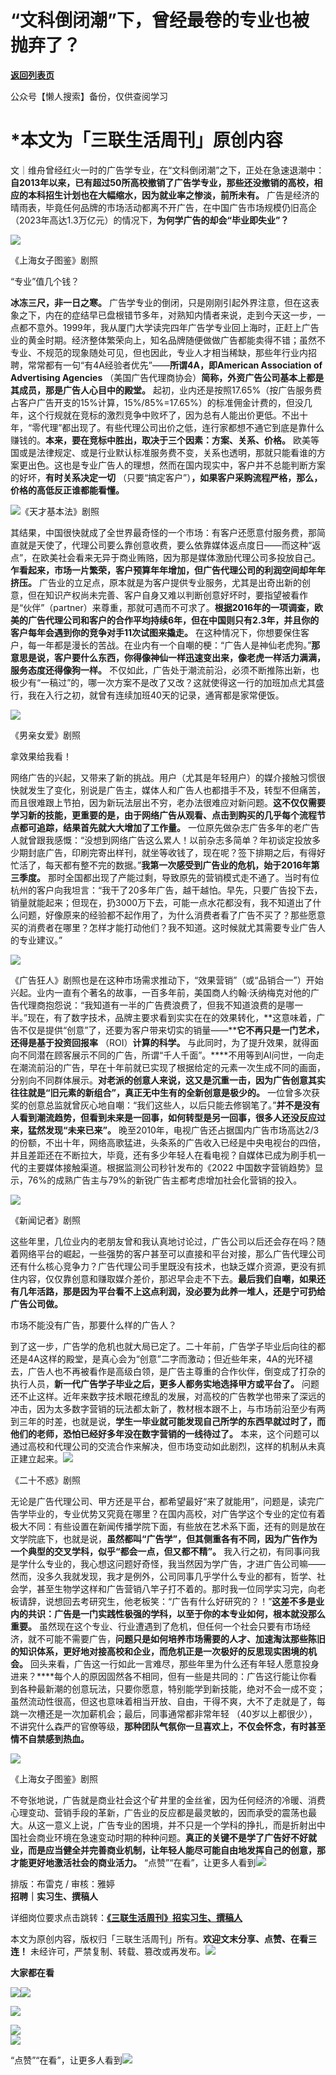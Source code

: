 # “文科倒闭潮”下，曾经最卷的专业也被抛弃了？

[**返回列表页**](/gzh/三联生活周刊)

公众号【懒人搜索】备份，仅供查阅学习

# ***本文为「三联生活周刊」原创内容**

文｜维舟曾经红火一时的广告学专业，在“文科倒闭潮”之下，正处在急速退潮中：**自2013年以来，已有超过50所高校撤销了广告学专业，那些还没撤销的高校，相应的本科招生计划也在大幅缩水，因为就业率之惨淡，前所未有。**
广告是经济的晴雨表，毕竟任何品牌的市场活动都离不开广告，在中国广告市场规模仍旧高企（2023年高达1.3万亿元）的情况下，**为何学广告的却会“毕业即失业”？**

![](https://mmbiz.qpic.cn/mmbiz_jpg/VkpaUkchBmXJd7Y4ZDwEVUrhP1mmyOpODChEFUUF5KiasupJ8QGthWmlWqZtxIBGIGXbyCfeU9tWSsvEKvSWoUQ/640?wx_fmt=jpeg&from;=appmsg)

《上海女子图鉴》剧照

“专业”值几个钱？

**冰冻三尺，非一日之寒。**
广告学专业的倒闭，只是刚刚引起外界注意，但在这表象之下，内在的症结早已盘根错节多年，对熟知内情者来说，走到今天这一步，一点都不意外。1999年，我从厦门大学读完四年广告学专业回上海时，正赶上广告业的黄金时期。经济整体繁荣向上，知名品牌随便做做广告都能卖得不错；虽然不专业、不规范的现象随处可见，但也因此，专业人才相当稀缺，那些年行业内招聘，常常都有一句“有4A经验者优先”——**所谓4A，即American
Association of Advertising Agencies**
（美国广告代理商协会）**简称，外资广告公司基本上都是其成员，那是广告人心目中的殿堂。**
起初，业内还是按照17.65%（按广告服务费占客户广告开支的15%计算，15%/85%=17.65%）的标准佣金计费的，但没几年，这个行规就在竞标的激烈竞争中败坏了，因为总有人能出价更低。不出十年，“零代理”都出现了。有些代理公司出价之低，连行家都想不通它到底是靠什么赚钱的。**本来，要在竞标中胜出，取决于三个因素：方案、关系、价格。**
欧美等国或是法律规定、或是行业默认标准服务费不变，关系也透明，那就只能看谁的方案更出色。这也是专业广告人的理想，然而在国内现实中，客户并不总能判断方案的好坏，**有时关系决定一切**
（只要“搞定客户”）**，如果客户采购流程严格，那么，价格的高低反正谁都能看懂。**

![](https://mmbiz.qpic.cn/sz_mmbiz_png/XnMeqb0xcz4x9nw10BbjgVSLprsPiclC3NqoRT7j6YdcXuap42U8dOAcDQH9Um2nYBiatiawLcCQVF8GxP0iaqMXcQ/640?wx_fmt=png&from;=appmsg&tp;=wxpic&wxfrom;=5&wx;_lazy=1&wx;_co=1)《天才基本法》剧照

其结果，中国很快就成了全世界最奇怪的一个市场：有客户还愿意付服务费，那简直就是天使了，代理公司要么靠创意收费，要么依靠媒体返点度日——而这种“返点”，在欧美社会看来无异于商业贿赂，因为那是媒体激励代理公司多投放自己。**乍看起来，市场一片繁荣，客户预算年年增加，但广告代理公司的利润空间却年年挤压。**
广告业的立足点，原本就是为客户提供专业服务，尤其是出奇出新的创意，但在知识产权尚未完善、客户自身又难以判断创意好坏时，要指望被看作是“伙伴”（partner）来尊重，那就可遇而不可求了。**根据2016年的一项调查，欧美的广告代理公司和客户的合作平均持续6年，但在中国则只有2.3年，并且你的客户每年会遇到你的竞争对手11次试图来撬走。**
在这种情况下，你想要保住客户，每一年都是漫长的苦战。在业内有一个自嘲的梗：“广告人是神仙老虎狗。”**那意思是说，客户要什么东西，你得像神仙一样迅速变出来，像老虎一样活力满满，服务态度还得像狗一样。**
不仅如此，广告处于潮流前沿，必须不断推陈出新，也极少有“一稿过”的，哪一次方案不是改了又改？这就使得这一行的加班加点尤其盛行，我在入行之初，就曾有连续加班40天的记录，通宵都是家常便饭。

![](https://mmbiz.qpic.cn/mmbiz_jpg/c2Sib3Mp7pOOfmDaHvXbI4DN1Tr3OWETotWdkSfb73gbvDAgs4Bz80hu3R2kvaJHE80fdA1ibvFSVRLI0CVzT9wg/640?wx_fmt=jpeg&from;=appmsg)

《男亲女爱》剧照

拿效果给我看！

网络广告的兴起，又带来了新的挑战。用户（尤其是年轻用户）的媒介接触习惯很快就发生了变化，别说是广告主，媒体人和广告人也都措手不及，转型不但痛苦，而且很难跟上节拍，因为新玩法层出不穷，老办法很难应对新问题。**这不仅仅需要学习新的技能，更重要的是，由于网络广告从观看、点击到购买的几乎每个流程节点都可追踪，结果首先就大大增加了工作量。**
一位原先做杂志广告多年的老广告人就曾跟我感慨：“没想到网络广告这么累人！以前杂志多简单？年初谈定投放多少期封底广告，印刷完寄出样刊，就坐等收钱了，现在呢？签下排期之后，有得好忙活了，每天都有整不完的数据。”**我第一次感受到广告业的危机，始于2016年第三季度。**
那时全国都出现了产能过剩，导致原先的营销模式走不通了。当时有位杭州的客户向我坦言：“我干了20多年广告，越干越怕。早先，只要广告投下去，销量就能起来；但现在，扔3000万下去，可能一点水花都没有，我不知道出了什么问题，好像原来的经验都不起作用了，为什么消费者看了广告不买了？那些愿意买的消费者在哪里？怎样才能打动他们？我不知道。这时候就尤其需要专业广告人的专业建议。”

![](https://mmbiz.qpic.cn/mmbiz_jpg/VkpaUkchBmXJd7Y4ZDwEVUrhP1mmyOpOQN0hofqJFxGO7lrOypHU0ZMO1K6fpbveGmULiacc7FOrticibAhKAmu4Q/640?wx_fmt=jpeg&from;=appmsg)

《广告狂人》剧照也是在这种市场需求推动下，“效果营销”（或“品销合一”）开始兴起。业内一直有个著名的故事，一百多年前，美国商人约翰·沃纳梅克对他的广告代理商抱怨说：“我知道有一半的广告费浪费了，但我不知道浪费的是哪一半。”现在，有了数字技术，品牌主要求看到实实在在的效果转化，**这意味着，广告不仅是提供“创意”了，还要为客户带来切实的销量——****它不再只是一门艺术，还得是基于投资回报率**
（ROI）**计算的科学。**
与此同时，为了提升效果，就得面向不同潜在顾客展示不同的广告，所谓“千人千面”。****不用等到AI问世，一向走在潮流前沿的广告，早在十年前就已实现了根据给定的元素一次生成不同的画面，分别向不同群体展示。**对老派的创意人来说，这又是沉重一击，因为广告创意其实往往就是“旧元素的新组合”，真正无中生有的全新创意是极少的。**
一位曾多次获奖的创意总监就曾灰心地自嘲：“我们这些人，以后只能去修钢笔了。”**并不是没有人看到潮流趋势，但看到未来是一回事，如何转型是另一回事，很多人还没反应过来，猛然发现“未来已来”。**
晚至2010年，电视广告还占据国内广告市场高达2/3的份额，不出十年，网络高歌猛进，头条系的广告收入已经是中央电视台的四倍，并且差距还在不断拉大，毕竟，还有多少年轻人在看电视？自媒体已成为刷手机一代的主要媒体接触渠道。根据监测公司秒针发布的《2022
中国数字营销趋势》显示，76%的成熟广告主与79%的新锐广告主都考虑增加社会化营销的投入。

![](https://mmbiz.qpic.cn/mmbiz/c2Sib3Mp7pOO3A2XXkicialN8hITbIM7Vbx3pnseiafZ4BYjSiafBufAC6jicicMGBV4RUp9eCVuxqm8icpjibBeIw8nicBg/640?wx_fmt=other&wxfrom;=5&wx;_lazy=1&wx;_co=1&tp;=webp)

《新闻记者》剧照

这些年里，几位业内的老朋友曾和我认真地讨论过，广告公司以后还会存在吗？随着网络平台的崛起，一些强势的客户甚至可以直接和平台对接，那么广告代理公司还有什么核心竞争力？广告代理公司手里既没有技术，也缺乏媒介资源，更没有抓住内容，仅仅靠创意和赚取媒介差价，那迟早会走不下去。**最后我们自嘲，如果还有几年活路，那是因为平台看不上这点利润，没必要为此养一堆人，还是宁可扔给广告公司做。**

市场不能没有广告，那要什么样的广告人？

到了这一步，广告学的危机也就大局已定了。二十年前，广告学子毕业后向往的都还是4A这样的殿堂，是真心会为“创意”二字而激动；但近些年来，4A的光环褪去，广告人也不再被看作是高级白领，是广告主尊重的合作伙伴，倒变成了打杂的执行人员，**新一代广告学子毕业之后，更多人都务实地选择甲方或平台了。**
问题还不止这样。近年来数字技术眼花缭乱的发展，对高校的广告教学也带来了深远的冲击，因为太多数字营销的玩法都太新了，教材根本跟不上，与市场前沿至少有两到三年的时差，也就是说，**学生一毕业就可能发现自己所学的东西早就过时了，而他们的老师，恐怕已经好多年没在数字营销的一线待过了。**
本来，这个问题可以通过高校和代理公司的交流合作来解决，但市场变动如此剧烈，这样的机制从未真正建立起来。![](https://mmbiz.qpic.cn/mmbiz_jpg/WPoucdN9TtZdsewM1ticichlTHST8a4NhrTJlOKdLiaBwCmicxlZLEca26Esy86MicLSw3ibw1vJcKkTnpMgakwfhvRw/640?wx_fmt=jpeg&from;=appmsg&tp;=wxpic&wxfrom;=5&wx;_lazy=1&wx;_co=1)

《二十不惑》剧照

无论是广告代理公司、甲方还是平台，都希望最好“来了就能用”，问题是，读完广告学毕业的，专业优势又究竟在哪里？在国内高校，对广告学这个专业的定位有着极大不同：有些设置在新闻传播学院下面，有些放在艺术系下面，还有的则是放在文学院底下，也就是说，**虽然都叫“广告学”，但其侧重各有不同，因为广告作为一个典型的交叉学科，似乎“都会一点，但又都不精”。**
我入行之初，有同事问我是学什么专业的，我心想这问题好奇怪，我当然因为学广告，才进广告公司嘛——然而，没多久我就发现，我才是例外，公司同事几乎学什么专业的都有，哲学、社会学，甚至生物学这样和广告营销八竿子打不着的。那时我一位同学实习完，向老板请辞，说想回去考研究生，他老板笑：“广告有什么好研究的？！”**这差不多是业内的共识：广告是一门实践性极强的学科，以至于你的本专业如何，根本就没那么重要。**
虽然现在这个专业、行业遭遇到了危机，但任何一个社会只要有市场经济，就不可能不需要广告，**问题只是如何培养市场需要的人才、加速淘汰那些陈旧的知识体系，更好地对接高校和企业，而危机正是一次极好的反思现实困境的机会。**
回头来看，广告这一行如此一言难尽，那些年里为什么还有年轻人愿意投身进来？****每个人的原因固然各不相同，但有一些是共同的：广告这行能让你看到各种最新潮的创意玩法，只要你愿意，特别能学到新技能，绝对不会一成不变；虽然流动性很高，但这也意味着相当开放、自由，干得不爽，大不了走就是了，每跳一次槽还是一次加薪机会；最后，同事通常都非常年轻
（40岁以上都很少），不讲究什么森严的官僚等级，**那种团队气氛你一旦喜欢上，不仅会怀念，有时甚至情不自禁感到热血。**

![](https://mmbiz.qpic.cn/mmbiz_jpg/VkpaUkchBmXJd7Y4ZDwEVUrhP1mmyOpOf10Iib0dyUKyicFibnM9z3nQTQnVH1K1pgialqnRibH6OYiaCLiaZFYPSiaqZQ/640?wx_fmt=jpeg&from;=appmsg)

《上海女子图鉴》剧照

不夸张地说，广告就是商业社会这个矿井里的金丝雀，因为任何经济的冷暖、消费心理变动、营销手段的革新，广告业的反应都是最灵敏的，因而承受的震荡也最大。从这一意义上说，广告专业的困境，并不只是一个学科的挣扎，而是折射出中国社会商业环境在急速变动时期的种种问题。**真正的关键不是学了广告好不好就业，而是应当健全并完善商业机制，让年轻人能尽可能自由地发挥自己的创意，那才能更好地激活社会的商业活力。**
“点赞”“在看”，让更多人看到![](https://mmbiz.qpic.cn/mmbiz_gif/c2Sib3Mp7pON9hkSZwdTibRHNZSMPyiapUCHJwlyoZVBC3SfmPmF0VKjkm3NiaToQloHFJ6icyicqZnqgXp6pSQJt5gg/640?wx_fmt=gif&from;=appmsg&wxfrom;=5&wx;_lazy=1&tp;=wxpic)  
  
  
  
  
  
排版：布雷克 / 审核：雅婷  
**招聘｜实习生、撰稿人**  

详细岗位要求点击跳转：**[《三联生活周刊》招实习生、撰稿人](http://mp.weixin.qq.com/s?__biz=MTc5MTU3NTYyMQ==&mid=2651136871&idx=3&sn=f1c0777fe9d31881e5dfca68ebc2937f&chksm=5907324d6e70bb5b3546dfe1c7b31b5fe05664bebbf36356ba9a1a352e0678444cad62875ad4&scene=21#wechat_redirect)**

本文为原创内容，版权归「三联生活周刊」所有。**欢迎文末分享、点赞、在看三连！**
未经许可，严禁复制、转载、篡改或再发布。![](https://mmbiz.qpic.cn/sz_mmbiz_png/Gg7Qtoh7Aic9ZTmAdCc80b4nD7xicgPt863QWU7oNswDx19XrjfTtSl8QwatY2EEZGuNd1WRRiapDZjcDhTnNYmBg/640?wx_fmt=other&wxfrom;=5&wx;_lazy=1&wx;_co=1&retryload;=1&tp;=webp)

**大家都在看**

  
[![](https://mmbiz.qpic.cn/mmbiz_jpg/c2Sib3Mp7pONfDprKtUpHftYMFpyp6aic2JfkU3zGTicjPe0xByibt9xKiabnK0nmAfGk4GoS4wzyHm1jicciaeWibMH4g/640?wx_fmt=other&from;=appmsg&wxfrom;=5&wx;_lazy=1&wx;_co=1&tp;=webp)](https://mp.weixin.qq.com/s?__biz=MTc5MTU3NTYyMQ==&mid=2651498109&idx=1&sn=689d1fe01ef3091d7d8d5a0c351506f3&scene=21#wechat_redirect)[![](https://mmbiz.qpic.cn/mmbiz_jpg/c2Sib3Mp7pOOfmDaHvXbI4DN1Tr3OWETofwCZ8ibwOyE8XXWaTBAXbBwLicLPAUd3RrxuoRu38BnwCszjemUqMRHQ/640?wx_fmt=other&from;=appmsg&tp;=webp&wxfrom;=5&wx;_lazy=1&wx;_co=1)](https://mp.weixin.qq.com/s?__biz=MTc5MTU3NTYyMQ==&mid=2651498173&idx=1&sn=57b0777fd64a485265628d37b2d61b69&scene=21#wechat_redirect)

[![](https://mmbiz.qpic.cn/mmbiz_jpg/c2Sib3Mp7pOOfmDaHvXbI4DN1Tr3OWETo3AVvWia3TxfZnd09PKh4nJnVTOph2H9njkQ9cyOPLqJ3rvwl7iaouO9Q/640?wx_fmt=other&from;=appmsg&tp;=webp&wxfrom;=5&wx;_lazy=1&wx;_co=1)](https://mp.weixin.qq.com/s?__biz=MTc5MTU3NTYyMQ==&mid=2651498198&idx=1&sn=d9eb828e8a3df09bc6ce52bca8864c7f&scene=21#wechat_redirect)

  
![](https://mmbiz.qpic.cn/sz_mmbiz_png/Gg7Qtoh7Aic9ZTmAdCc80b4nD7xicgPt86k1kgpU51hWCHjV92ryhVW35PLCvLhxLw9XDhXjgeDyZhHSx5EbRcfg/640?wx_fmt=png&wxfrom;=5&wx;_lazy=1&wx;_co=1&retryload;=2&tp;=wxpic)  
[![](https://mmbiz.qpic.cn/mmbiz_jpg/c2Sib3Mp7pONuwrdetOsWUZLdDE1J39mLibBBe0vPzCKS1topq8p9JgG9O86KDCNS3SZl7Paa1d80gvHIBg9C0cw/640?wx_fmt=jpeg&from;=appmsg&wxfrom;=5&wx;_lazy=1&wx;_co=1&tp;=wxpic)]()  
  
“点赞”“在看”，让更多人看到![](https://mmbiz.qpic.cn/mmbiz_gif/c2Sib3Mp7pON9hkSZwdTibRHNZSMPyiapUCHJwlyoZVBC3SfmPmF0VKjkm3NiaToQloHFJ6icyicqZnqgXp6pSQJt5gg/640?wx_fmt=gif&from;=appmsg&wxfrom;=5&wx;_lazy=1&tp;=wxpic)

